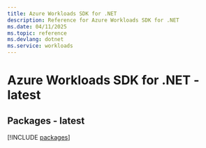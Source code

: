 ```yaml
---
title: Azure Workloads SDK for .NET
description: Reference for Azure Workloads SDK for .NET
ms.date: 04/11/2025
ms.topic: reference
ms.devlang: dotnet
ms.service: workloads
---
```

# Azure Workloads SDK for .NET - latest
## Packages - latest
[!INCLUDE [packages](workloads-index.md)]